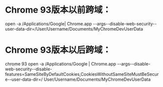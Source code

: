 # Chrome 93版本以前跨域：
open -a /Applications/Google| Chrome.app --args--disable-web-security--user-data-dir=/User/Username/Documents/MyChromeDevUserData

# Chrome 93版本以后跨域：
chrome 93
open -a /Applications/Google | Chrome.app --args--disable-web-security--disable-features=SameSiteByDefaultCookies,CookiesWithoutSameSiteMustBeSecure--user-data-dir=/
User/Username/Documents/MyChromeDevUserData
